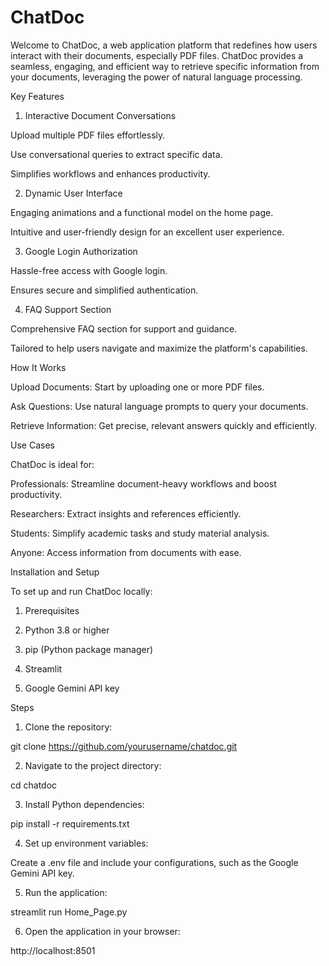 # ChatDoc

Welcome to ChatDoc, a web application platform that redefines how users interact with their documents, especially PDF files. ChatDoc provides a seamless, engaging, and efficient way to retrieve specific information from your documents, leveraging the power of natural language processing.

Key Features

1. Interactive Document Conversations

Upload multiple PDF files effortlessly.

Use conversational queries to extract specific data.

Simplifies workflows and enhances productivity.

2. Dynamic User Interface

Engaging animations and a functional model on the home page.

Intuitive and user-friendly design for an excellent user experience.

3. Google Login Authorization

Hassle-free access with Google login.

Ensures secure and simplified authentication.

4. FAQ Support Section

Comprehensive FAQ section for support and guidance.

Tailored to help users navigate and maximize the platform's capabilities.

How It Works

Upload Documents: Start by uploading one or more PDF files.

Ask Questions: Use natural language prompts to query your documents.

Retrieve Information: Get precise, relevant answers quickly and efficiently.

Use Cases

ChatDoc is ideal for:

Professionals: Streamline document-heavy workflows and boost productivity.

Researchers: Extract insights and references efficiently.

Students: Simplify academic tasks and study material analysis.

Anyone: Access information from documents with ease.

Installation and Setup

To set up and run ChatDoc locally:

 1. Prerequisites

2. Python 3.8 or higher

3. pip (Python package manager)

4. Streamlit

5. Google Gemini API key

Steps

1. Clone the repository:

git clone https://github.com/yourusername/chatdoc.git

2. Navigate to the project directory:

cd chatdoc

3. Install Python dependencies:

pip install -r requirements.txt

4. Set up environment variables:

Create a .env file and include your configurations, such as the Google Gemini API key.

5. Run the application:

streamlit run Home_Page.py

6. Open the application in your browser:

http://localhost:8501
